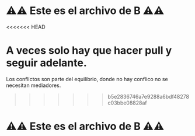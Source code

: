 # ⚠️⚠️ Este es el archivo de **B** ⚠️⚠️

<<<<<<< HEAD


A veces solo hay que hacer pull y seguir adelante.
=======
Los conflictos son parte del equilibrio, donde no hay conflico no se necesitan mediadores.
>>>>>>> b5e2836746a7e9288a6bdf48278c03bbe08828af

# ⚠️⚠️ Este es el archivo de **B** ⚠️⚠️
